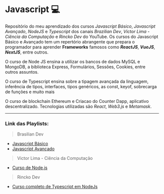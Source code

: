 # Javascript  💻
Repositório do meu aprendizado dos cursos *Javascript Básico*, *Javascript Avançado*, *NodeJS* e *Typescript* dos canais *Brazilian Dev*, *Victor Lima - Ciência da Computação* e *Rincko Dev* do YouTube.
Os cursos do Javascript Básico e Avançado tem um repertório abrangente que prepara o programador para aprender **Frameworks** famosos como _**ReactJS**_, _**VueJS**_, _**NextJS**_, entre outros.

O curso de Node JS ensina a utilizar os bancos de dados MySQL e MongoDB, a biblioteca Express, Formulários, Sessões, Cookies, entre outros assuntos.

O curso de Typescript ensina sobre a tipagem avançada da linguagem, inferência de tipos, interfaces, tipos genéricos, as const, keyof, sobrecarga de funções e muito mais

O curso de blockchain Ethereum e Criacao do Counter Dapp, aplicativo descentralizado. Tecnologias utilizadas são *React*, *Web3.js* e *Metamask*.

***
### Link das Playlists:
>Brasilian Dev
* [Javascript Básico ](https://youtube.com/playlist?list=PL-R1FQNkywO55236fniVp6LKGAVZXcmnr&si=kTxPRczZilAdJgCv)
* [Javascript Avançado ](https://youtube.com/playlist?list=PL-R1FQNkywO4sD42B6OI6KjG3uOPT0aNl&si=psMXfg-c5TZVSrlT)

>Victor Lima - Ciência da Computação
* [Curso de Node.js](https://youtube.com/playlist?list=PLJ_KhUnlXUPtbtLwaxxUxHqvcNQndmI4B&si=PQpCBjjhab8FNMgn)

> Rincko Dev
* [Curso completo de Typescript em NodeJs](https://youtube.com/playlist?list=PL9tY_tDo_Q0DOAzTaPnWYsryfNLsz1K6U&si=v_N7H2JxmlE7kIbp)
